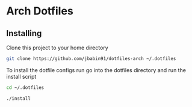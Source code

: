 # Arch Dotfiles

## Installing

Clone this project to your home directory

``` sh
git clone https://github.com/jbabin91/dotfiles-arch ~/.dotfiles
```

To install the dotfile configs run go into the dotfiles directory and run the install script

``` sh
cd ~/.dotfiles

./install
```

